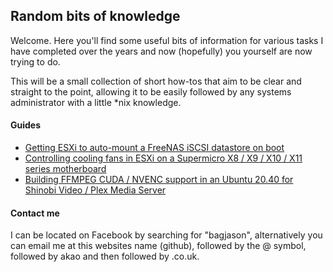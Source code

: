 ## Random bits of knowledge

Welcome. Here you'll find some useful bits of information for various tasks I have completed over the years and now (hopefully) you yourself are now trying to do.

This will be a small collection of short how-tos that aim to be clear and straight to the point, allowing it to be easily followed by any systems administrator with a little *nix knowledge.

#### Guides

* [Getting ESXi to auto-mount a FreeNAS iSCSI datastore on boot](guides/esxi-freenas.md)
* [Controlling cooling fans in ESXi on a Supermicro X8 / X9 / X10 / X11 series motherboard](https://github.com/jasongaunt/Supermicro-Fan-Control)
* [Building FFMPEG CUDA / NVENC support in an Ubuntu 20.40 for Shinobi Video / Plex Media Server](guides/ubuntu-2004-cuda-ffmpeg.md)

#### Contact me

I can be located on Facebook by searching for "bagjason", alternatively you can email me at this websites name (github), followed by the @ symbol, followed by akao and then followed by .co.uk.

